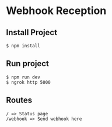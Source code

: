 # Webhook Reception
## Install Project
```
$ npm install
```

## Run project
```
$ npm run dev
$ ngrok http 5000
```

## Routes
```
/ => Status page
/webhook => Send webhook here
```
